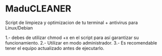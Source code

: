 # MaduCLEANER
Script de limpieza y optimizacion de tu terminal + antivirus para Linux/Debian

1.- debes de utilizar chmod +x en el script para así garantizar su funcionamiento.
2.- Utilizar en modo administrador.
3.- Es recomendable tener el equipo actualizado antes de ejecutarlo.
